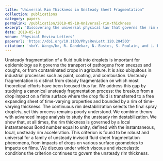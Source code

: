 ```yaml
---
title: "Universal Rim Thickness in Unsteady Sheet Fragmentation"
collection: publications
category: papers
permalink: /publication/2018-05-18-Universal-rim-thickness
excerpt: 'Discovering the universal physical law that governs the rim dynamics for various fluid fragmentations '
date: 2018-05-18
venue: 'Physical Review Letters'
paperurl: 'https://doi.org/10.1103/PhysRevLett.120.204503'
citation: '<b>Y. Wang</b>, R. Dandekar, N. Bustos, S. Poulain, and L. Bourouiba. (2018). &quot;Universal rim thickness in unsteady sheet fragmentation.&quot; <i>Physical Review Letters</i>, <b>120</b>, 204503.'
---
```


Unsteady fragmentation of a fluid bulk into droplets is important for epidemiology as it governs the transport of pathogens from sneezes and coughs, or from contaminated crops in agriculture. It is also ubiquitous in industrial processes such as paint, coating, and combustion. Unsteady fragmentation is distinct from steady fragmentation on which most theoretical efforts have been focused thus far. We address this gap by studying a canonical unsteady fragmentation process: the breakup from a drop impact on a finite surface where the drop fluid is transferred to a free expanding sheet of time-varying properties and bounded by a rim of time-varying thickness. The continuous rim destabilization selects the final spray droplets, yet this process remains poorly understood. We combine theory with advanced image analysis to study the unsteady rim destabilization. We show that, at all times, the rim thickness is governed by a local instantaneous Bond number equal to unity, defined with the instantaneous, local, unsteady rim acceleration. This criterion is found to be robust and universal for a family of unsteady inviscid fluid sheet fragmentation phenomena, from impacts of drops on various surface geometries to impacts on films. We discuss under which viscous and viscoelastic conditions the criterion continues to govern the unsteady rim thickness.
